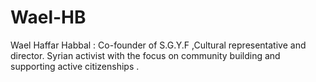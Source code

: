 # Wael-HB
Wael Haffar Habbal : Co-founder of S.G.Y.F ,Cultural representative and director. Syrian activist with the focus on community building and supporting active citizenships . 
